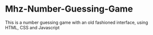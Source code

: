 # Mhz-Number-Guessing-Game
This is a number guessing game with an old fashioned interface, using HTML, CSS and Javascript 
